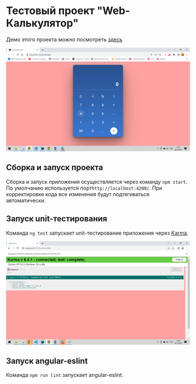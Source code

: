 # Тестовый проект "Web-Калькулятор"

Демо этого проекта можно посмотреть [здесь](https://calculator-c3c22.web.app)

![изображение проекта](src/assets/img/main.png)

## Сборка и запуск проекта

Сборка и запуск приложения осуществляется через команду `npm start`. По умолчанию используется порт`http://localhost:4200/`. При корректировке кода все изменения будут подтягиваться автоматически.



## Запуск unit-тестирования

Команда `ng test` запускает unit-тестирование приложения через [Karma](https://karma-runner.github.io).

![изображение тестирования в Karma](src/assets/img/test.png)

## Запуск angular-eslint

Команда `npm run lint` запускает angular-eslint.


